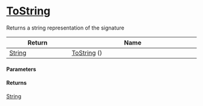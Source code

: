 # [ToString](./Signature--ToString.md)

Returns a string representation of the signature

| Return<div><a href="#"><img width=225></a></div> | Name<div><a href="#"><img width=525></a></div> | 
| --- | --- | 
| [String](https://docs.microsoft.com/en-us/dotnet/api/System.String) | [ToString](./Signature--ToString.md) () | 


#### Parameters

#### Returns
[String](https://docs.microsoft.com/en-us/dotnet/api/System.String)<br>
